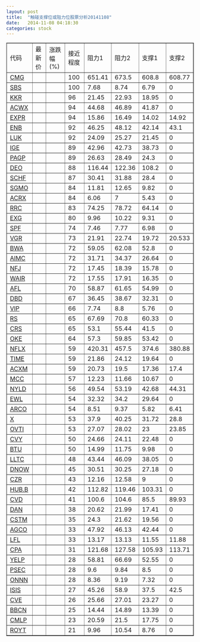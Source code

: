 ```yaml
---
layout: post
title:  "触碰支撑位或阻力位股票分析20141108"
date:   2014-11-08 04:18:30
categories: stock
---
```

<script type="text/javascript">
var stockList = []
stockList.push('gb_cmg');
stockList.push('gb_sbs');
stockList.push('gb_kkr');
stockList.push('gb_acwx');
stockList.push('gb_expr');
stockList.push('gb_enb');
stockList.push('gb_luk');
stockList.push('gb_ige');
stockList.push('gb_pagp');
stockList.push('gb_deo');
stockList.push('gb_schf');
stockList.push('gb_sgmo');
stockList.push('gb_acrx');
stockList.push('gb_rrc');
stockList.push('gb_exg');
stockList.push('gb_spf');
stockList.push('gb_vgr');
stockList.push('gb_bwa');
stockList.push('gb_aimc');
stockList.push('gb_nfj');
stockList.push('gb_wair');
stockList.push('gb_afl');
stockList.push('gb_dbd');
stockList.push('gb_vip');
stockList.push('gb_rs');
stockList.push('gb_crs');
stockList.push('gb_oke');
stockList.push('gb_nflx');
stockList.push('gb_time');
stockList.push('gb_acxm');
stockList.push('gb_mcc');
stockList.push('gb_nyld');
stockList.push('gb_ewl');
stockList.push('gb_arco');
stockList.push('gb_x');
stockList.push('gb_ovti');
stockList.push('gb_cvy');
stockList.push('gb_btu');
stockList.push('gb_lltc');
stockList.push('gb_dnow');
stockList.push('gb_czr');
stockList.push('gb_hub.b');
stockList.push('gb_cvd');
stockList.push('gb_dan');
stockList.push('gb_cstm');
stockList.push('gb_agco');
stockList.push('gb_lfl');
stockList.push('gb_cpa');
stockList.push('gb_yelp');
stockList.push('gb_psec');
stockList.push('gb_onnn');
stockList.push('gb_isis');
stockList.push('gb_cve');
stockList.push('gb_bbcn');
stockList.push('gb_cmlp');
stockList.push('gb_royt');
</script>
<table border="1">
 <tr>
 <td>代码</td>
 <td>最新价</td>
 <td>涨跌幅(%)</td>
 <td>接近程度</td>
 <td>阻力1</td>
 <td>阻力2</td>
 <td>支撑1</td>
 <td>支撑2</td>
</tr>
  <tr id="cmg" class="red">
  <td><a href="http://stock.finance.sina.com.cn/usstock/quotes/CMG.html" target="_blank">CMG</a></td><td></td><td></td><td>100</td><td>651.41</td><td>673.5</td><td>608.8</td><td>608.77</td></tr>
  <tr id="sbs" class="red">
  <td><a href="http://stock.finance.sina.com.cn/usstock/quotes/SBS.html" target="_blank">SBS</a></td><td></td><td></td><td>100</td><td>7.68</td><td>8.74</td><td>6.79</td><td>0</td></tr>
  <tr id="kkr" class="red">
  <td><a href="http://stock.finance.sina.com.cn/usstock/quotes/KKR.html" target="_blank">KKR</a></td><td></td><td></td><td>96</td><td>21.45</td><td>22.93</td><td>18.95</td><td>0</td></tr>
  <tr id="acwx" class="red">
  <td><a href="http://stock.finance.sina.com.cn/usstock/quotes/ACWX.html" target="_blank">ACWX</a></td><td></td><td></td><td>94</td><td>44.68</td><td>46.89</td><td>41.87</td><td>0</td></tr>
  <tr id="expr" class="green">
  <td><a href="http://stock.finance.sina.com.cn/usstock/quotes/EXPR.html" target="_blank">EXPR</a></td><td></td><td></td><td>94</td><td>15.86</td><td>16.49</td><td>14.02</td><td>14.92</td></tr>
  <tr id="enb" class="red">
  <td><a href="http://stock.finance.sina.com.cn/usstock/quotes/ENB.html" target="_blank">ENB</a></td><td></td><td></td><td>92</td><td>46.25</td><td>48.12</td><td>42.14</td><td>43.1</td></tr>
  <tr id="luk" class="red">
  <td><a href="http://stock.finance.sina.com.cn/usstock/quotes/LUK.html" target="_blank">LUK</a></td><td></td><td></td><td>92</td><td>24.09</td><td>25.27</td><td>21.45</td><td>0</td></tr>
  <tr id="ige" class="red">
  <td><a href="http://stock.finance.sina.com.cn/usstock/quotes/IGE.html" target="_blank">IGE</a></td><td></td><td></td><td>89</td><td>42.96</td><td>42.73</td><td>38.73</td><td>0</td></tr>
  <tr id="pagp" class="red">
  <td><a href="http://stock.finance.sina.com.cn/usstock/quotes/PAGP.html" target="_blank">PAGP</a></td><td></td><td></td><td>89</td><td>26.63</td><td>28.49</td><td>24.3</td><td>0</td></tr>
  <tr id="deo" class="red">
  <td><a href="http://stock.finance.sina.com.cn/usstock/quotes/DEO.html" target="_blank">DEO</a></td><td></td><td></td><td>88</td><td>116.44</td><td>122.36</td><td>108.2</td><td>0</td></tr>
  <tr id="schf" class="red">
  <td><a href="http://stock.finance.sina.com.cn/usstock/quotes/SCHF.html" target="_blank">SCHF</a></td><td></td><td></td><td>87</td><td>30.41</td><td>31.88</td><td>28.4</td><td>0</td></tr>
  <tr id="sgmo" class="red">
  <td><a href="http://stock.finance.sina.com.cn/usstock/quotes/SGMO.html" target="_blank">SGMO</a></td><td></td><td></td><td>84</td><td>11.81</td><td>12.65</td><td>9.82</td><td>0</td></tr>
  <tr id="acrx" class="red">
  <td><a href="http://stock.finance.sina.com.cn/usstock/quotes/ACRX.html" target="_blank">ACRX</a></td><td></td><td></td><td>84</td><td>6.06</td><td>7</td><td>5.43</td><td>0</td></tr>
  <tr id="rrc" class="red">
  <td><a href="http://stock.finance.sina.com.cn/usstock/quotes/RRC.html" target="_blank">RRC</a></td><td></td><td></td><td>83</td><td>74.25</td><td>78.72</td><td>64.14</td><td>0</td></tr>
  <tr id="exg" class="red">
  <td><a href="http://stock.finance.sina.com.cn/usstock/quotes/EXG.html" target="_blank">EXG</a></td><td></td><td></td><td>80</td><td>9.96</td><td>10.22</td><td>9.31</td><td>0</td></tr>
  <tr id="spf" class="red">
  <td><a href="http://stock.finance.sina.com.cn/usstock/quotes/SPF.html" target="_blank">SPF</a></td><td></td><td></td><td>74</td><td>7.46</td><td>7.77</td><td>6.98</td><td>0</td></tr>
  <tr id="vgr" class="red">
  <td><a href="http://stock.finance.sina.com.cn/usstock/quotes/VGR.html" target="_blank">VGR</a></td><td></td><td></td><td>73</td><td>21.91</td><td>22.74</td><td>19.72</td><td>20.533</td></tr>
  <tr id="bwa" class="red">
  <td><a href="http://stock.finance.sina.com.cn/usstock/quotes/BWA.html" target="_blank">BWA</a></td><td></td><td></td><td>72</td><td>59.05</td><td>62.08</td><td>52.8</td><td>0</td></tr>
  <tr id="aimc" class="red">
  <td><a href="http://stock.finance.sina.com.cn/usstock/quotes/AIMC.html" target="_blank">AIMC</a></td><td></td><td></td><td>72</td><td>31.71</td><td>34.37</td><td>26.64</td><td>0</td></tr>
  <tr id="nfj" class="red">
  <td><a href="http://stock.finance.sina.com.cn/usstock/quotes/NFJ.html" target="_blank">NFJ</a></td><td></td><td></td><td>72</td><td>17.45</td><td>18.39</td><td>15.78</td><td>0</td></tr>
  <tr id="wair" class="red">
  <td><a href="http://stock.finance.sina.com.cn/usstock/quotes/WAIR.html" target="_blank">WAIR</a></td><td></td><td></td><td>72</td><td>17.55</td><td>17.91</td><td>16.35</td><td>0</td></tr>
  <tr id="afl" class="green">
  <td><a href="http://stock.finance.sina.com.cn/usstock/quotes/AFL.html" target="_blank">AFL</a></td><td></td><td></td><td>70</td><td>58.87</td><td>61.65</td><td>54.99</td><td>0</td></tr>
  <tr id="dbd" class="red">
  <td><a href="http://stock.finance.sina.com.cn/usstock/quotes/DBD.html" target="_blank">DBD</a></td><td></td><td></td><td>67</td><td>36.45</td><td>38.67</td><td>32.31</td><td>0</td></tr>
  <tr id="vip" class="green">
  <td><a href="http://stock.finance.sina.com.cn/usstock/quotes/VIP.html" target="_blank">VIP</a></td><td></td><td></td><td>66</td><td>7.74</td><td>8.8</td><td>5.76</td><td>0</td></tr>
  <tr id="rs" class="red">
  <td><a href="http://stock.finance.sina.com.cn/usstock/quotes/RS.html" target="_blank">RS</a></td><td></td><td></td><td>65</td><td>67.69</td><td>70.8</td><td>60.33</td><td>0</td></tr>
  <tr id="crs" class="red">
  <td><a href="http://stock.finance.sina.com.cn/usstock/quotes/CRS.html" target="_blank">CRS</a></td><td></td><td></td><td>65</td><td>53.1</td><td>55.44</td><td>41.5</td><td>0</td></tr>
  <tr id="oke" class="red">
  <td><a href="http://stock.finance.sina.com.cn/usstock/quotes/OKE.html" target="_blank">OKE</a></td><td></td><td></td><td>64</td><td>57.3</td><td>59.85</td><td>53.42</td><td>0</td></tr>
  <tr id="nflx" class="green">
  <td><a href="http://stock.finance.sina.com.cn/usstock/quotes/NFLX.html" target="_blank">NFLX</a></td><td></td><td></td><td>59</td><td>420.31</td><td>457.5</td><td>374.6</td><td>380.88</td></tr>
  <tr id="time" class="red">
  <td><a href="http://stock.finance.sina.com.cn/usstock/quotes/TIME.html" target="_blank">TIME</a></td><td></td><td></td><td>59</td><td>21.86</td><td>24.12</td><td>19.64</td><td>0</td></tr>
  <tr id="acxm" class="red">
  <td><a href="http://stock.finance.sina.com.cn/usstock/quotes/ACXM.html" target="_blank">ACXM</a></td><td></td><td></td><td>59</td><td>20.73</td><td>19.5</td><td>17.36</td><td>17.4</td></tr>
  <tr id="mcc" class="red">
  <td><a href="http://stock.finance.sina.com.cn/usstock/quotes/MCC.html" target="_blank">MCC</a></td><td></td><td></td><td>57</td><td>12.23</td><td>11.66</td><td>10.67</td><td>0</td></tr>
  <tr id="nyld" class="red">
  <td><a href="http://stock.finance.sina.com.cn/usstock/quotes/NYLD.html" target="_blank">NYLD</a></td><td></td><td></td><td>56</td><td>49.54</td><td>53.19</td><td>42.68</td><td>44.31</td></tr>
  <tr id="ewl" class="red">
  <td><a href="http://stock.finance.sina.com.cn/usstock/quotes/EWL.html" target="_blank">EWL</a></td><td></td><td></td><td>54</td><td>32.32</td><td>34.2</td><td>29.64</td><td>0</td></tr>
  <tr id="arco" class="green">
  <td><a href="http://stock.finance.sina.com.cn/usstock/quotes/ARCO.html" target="_blank">ARCO</a></td><td></td><td></td><td>54</td><td>8.51</td><td>9.37</td><td>5.82</td><td>6.41</td></tr>
  <tr id="x" class="red">
  <td><a href="http://stock.finance.sina.com.cn/usstock/quotes/X.html" target="_blank">X</a></td><td></td><td></td><td>53</td><td>37.9</td><td>40.25</td><td>31.72</td><td>28.8</td></tr>
  <tr id="ovti" class="red">
  <td><a href="http://stock.finance.sina.com.cn/usstock/quotes/OVTI.html" target="_blank">OVTI</a></td><td></td><td></td><td>53</td><td>27.07</td><td>28.02</td><td>23</td><td>23.85</td></tr>
  <tr id="cvy" class="red">
  <td><a href="http://stock.finance.sina.com.cn/usstock/quotes/CVY.html" target="_blank">CVY</a></td><td></td><td></td><td>50</td><td>24.66</td><td>24.11</td><td>22.48</td><td>0</td></tr>
  <tr id="btu" class="red">
  <td><a href="http://stock.finance.sina.com.cn/usstock/quotes/BTU.html" target="_blank">BTU</a></td><td></td><td></td><td>50</td><td>14.99</td><td>11.75</td><td>9.98</td><td>0</td></tr>
  <tr id="lltc" class="red">
  <td><a href="http://stock.finance.sina.com.cn/usstock/quotes/LLTC.html" target="_blank">LLTC</a></td><td></td><td></td><td>48</td><td>43.44</td><td>46.09</td><td>38.05</td><td>0</td></tr>
  <tr id="dnow" class="green">
  <td><a href="http://stock.finance.sina.com.cn/usstock/quotes/DNOW.html" target="_blank">DNOW</a></td><td></td><td></td><td>45</td><td>30.51</td><td>30.25</td><td>27.18</td><td>0</td></tr>
  <tr id="czr" class="red">
  <td><a href="http://stock.finance.sina.com.cn/usstock/quotes/CZR.html" target="_blank">CZR</a></td><td></td><td></td><td>43</td><td>12.16</td><td>12.58</td><td>9</td><td>0</td></tr>
  <tr id="hub.b" class="red">
  <td><a href="http://stock.finance.sina.com.cn/usstock/quotes/HUB.B.html" target="_blank">HUB.B</a></td><td></td><td></td><td>42</td><td>112.82</td><td>119.46</td><td>103.31</td><td>0</td></tr>
  <tr id="cvd" class="red">
  <td><a href="http://stock.finance.sina.com.cn/usstock/quotes/CVD.html" target="_blank">CVD</a></td><td></td><td></td><td>41</td><td>100.6</td><td>104.6</td><td>85.5</td><td>89.93</td></tr>
  <tr id="dan" class="red">
  <td><a href="http://stock.finance.sina.com.cn/usstock/quotes/DAN.html" target="_blank">DAN</a></td><td></td><td></td><td>38</td><td>20.62</td><td>21.99</td><td>17.41</td><td>0</td></tr>
  <tr id="cstm" class="red">
  <td><a href="http://stock.finance.sina.com.cn/usstock/quotes/CSTM.html" target="_blank">CSTM</a></td><td></td><td></td><td>35</td><td>24.3</td><td>21.62</td><td>19.56</td><td>0</td></tr>
  <tr id="agco" class="red">
  <td><a href="http://stock.finance.sina.com.cn/usstock/quotes/AGCO.html" target="_blank">AGCO</a></td><td></td><td></td><td>33</td><td>47.92</td><td>46.13</td><td>42.44</td><td>0</td></tr>
  <tr id="lfl" class="green">
  <td><a href="http://stock.finance.sina.com.cn/usstock/quotes/LFL.html" target="_blank">LFL</a></td><td></td><td></td><td>33</td><td>13.17</td><td>13.13</td><td>11.55</td><td>11.88</td></tr>
  <tr id="cpa" class="green">
  <td><a href="http://stock.finance.sina.com.cn/usstock/quotes/CPA.html" target="_blank">CPA</a></td><td></td><td></td><td>31</td><td>121.68</td><td>127.58</td><td>105.93</td><td>113.71</td></tr>
  <tr id="yelp" class="red">
  <td><a href="http://stock.finance.sina.com.cn/usstock/quotes/YELP.html" target="_blank">YELP</a></td><td></td><td></td><td>28</td><td>58.81</td><td>66.69</td><td>52.55</td><td>0</td></tr>
  <tr id="psec" class="red">
  <td><a href="http://stock.finance.sina.com.cn/usstock/quotes/PSEC.html" target="_blank">PSEC</a></td><td></td><td></td><td>28</td><td>9.6</td><td>9.84</td><td>8.5</td><td>0</td></tr>
  <tr id="onnn" class="red">
  <td><a href="http://stock.finance.sina.com.cn/usstock/quotes/ONNN.html" target="_blank">ONNN</a></td><td></td><td></td><td>28</td><td>8.36</td><td>9.19</td><td>7.32</td><td>0</td></tr>
  <tr id="isis" class="red">
  <td><a href="http://stock.finance.sina.com.cn/usstock/quotes/ISIS.html" target="_blank">ISIS</a></td><td></td><td></td><td>27</td><td>45.26</td><td>58.9</td><td>37.5</td><td>42.5</td></tr>
  <tr id="cve" class="red">
  <td><a href="http://stock.finance.sina.com.cn/usstock/quotes/CVE.html" target="_blank">CVE</a></td><td></td><td></td><td>26</td><td>25.66</td><td>27.01</td><td>23.27</td><td>0</td></tr>
  <tr id="bbcn" class="green">
  <td><a href="http://stock.finance.sina.com.cn/usstock/quotes/BBCN.html" target="_blank">BBCN</a></td><td></td><td></td><td>25</td><td>14.44</td><td>14.89</td><td>13.39</td><td>0</td></tr>
  <tr id="cmlp" class="red">
  <td><a href="http://stock.finance.sina.com.cn/usstock/quotes/CMLP.html" target="_blank">CMLP</a></td><td></td><td></td><td>23</td><td>20.59</td><td>21.5</td><td>17.75</td><td>0</td></tr>
  <tr id="royt" class="red">
  <td><a href="http://stock.finance.sina.com.cn/usstock/quotes/ROYT.html" target="_blank">ROYT</a></td><td></td><td></td><td>21</td><td>9.96</td><td>10.54</td><td>8.76</td><td>0</td></tr>
</table>

